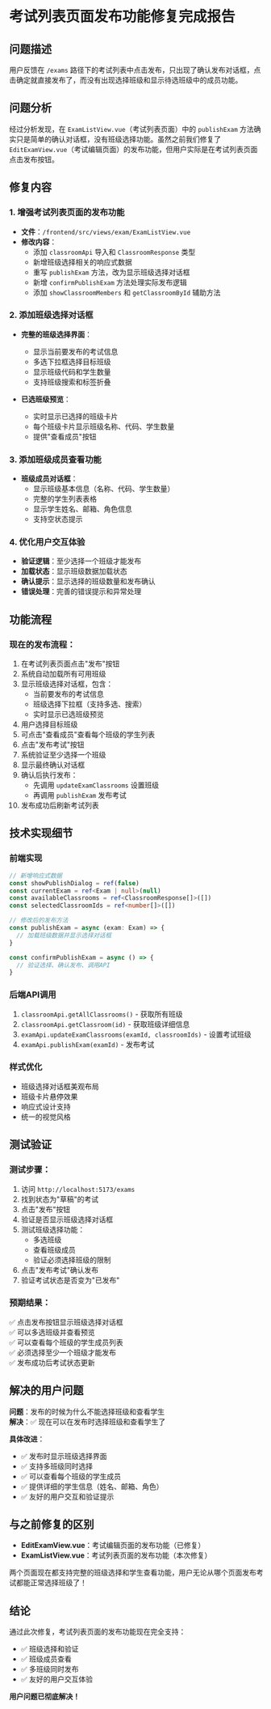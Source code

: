 # 考试列表页面发布功能修复完成报告

## 问题描述
用户反馈在 `/exams` 路径下的考试列表中点击发布，只出现了确认发布对话框，点击确定就直接发布了，而没有出现选择班级和显示待选班级中的成员功能。

## 问题分析
经过分析发现，在 `ExamListView.vue`（考试列表页面）中的 `publishExam` 方法确实只是简单的确认对话框，没有班级选择功能。虽然之前我们修复了 `EditExamView.vue`（考试编辑页面）的发布功能，但用户实际是在考试列表页面点击发布按钮。

## 修复内容

### 1. 增强考试列表页面的发布功能
- **文件**：`/frontend/src/views/exam/ExamListView.vue`
- **修改内容**：
  - 添加 `classroomApi` 导入和 `ClassroomResponse` 类型
  - 新增班级选择相关的响应式数据
  - 重写 `publishExam` 方法，改为显示班级选择对话框
  - 新增 `confirmPublishExam` 方法处理实际发布逻辑
  - 添加 `showClassroomMembers` 和 `getClassroomById` 辅助方法

### 2. 添加班级选择对话框
- **完整的班级选择界面**：
  - 显示当前要发布的考试信息
  - 多选下拉框选择目标班级
  - 显示班级代码和学生数量
  - 支持班级搜索和标签折叠
  
- **已选班级预览**：
  - 实时显示已选择的班级卡片
  - 每个班级卡片显示班级名称、代码、学生数量
  - 提供"查看成员"按钮

### 3. 添加班级成员查看功能
- **班级成员对话框**：
  - 显示班级基本信息（名称、代码、学生数量）
  - 完整的学生列表表格
  - 显示学生姓名、邮箱、角色信息
  - 支持空状态提示

### 4. 优化用户交互体验
- **验证逻辑**：至少选择一个班级才能发布
- **加载状态**：显示班级数据加载状态
- **确认提示**：显示选择的班级数量和发布确认
- **错误处理**：完善的错误提示和异常处理

## 功能流程

### 现在的发布流程：
1. 在考试列表页面点击"发布"按钮
2. 系统自动加载所有可用班级
3. 显示班级选择对话框，包含：
   - 当前要发布的考试信息
   - 班级选择下拉框（支持多选、搜索）
   - 实时显示已选班级预览
4. 用户选择目标班级
5. 可点击"查看成员"查看每个班级的学生列表
6. 点击"发布考试"按钮
7. 系统验证至少选择一个班级
8. 显示最终确认对话框
9. 确认后执行发布：
   - 先调用 `updateExamClassrooms` 设置班级
   - 再调用 `publishExam` 发布考试
10. 发布成功后刷新考试列表

## 技术实现细节

### 前端实现
```typescript
// 新增响应式数据
const showPublishDialog = ref(false)
const currentExam = ref<Exam | null>(null)
const availableClassrooms = ref<ClassroomResponse[]>([])
const selectedClassroomIds = ref<number[]>([])

// 修改后的发布方法
const publishExam = async (exam: Exam) => {
  // 加载班级数据并显示选择对话框
}

const confirmPublishExam = async () => {
  // 验证选择、确认发布、调用API
}
```

### 后端API调用
1. `classroomApi.getAllClassrooms()` - 获取所有班级
2. `classroomApi.getClassroom(id)` - 获取班级详细信息
3. `examApi.updateExamClassrooms(examId, classroomIds)` - 设置考试班级
4. `examApi.publishExam(examId)` - 发布考试

### 样式优化
- 班级选择对话框美观布局
- 班级卡片悬停效果
- 响应式设计支持
- 统一的视觉风格

## 测试验证

### 测试步骤：
1. 访问 `http://localhost:5173/exams`
2. 找到状态为"草稿"的考试
3. 点击"发布"按钮
4. 验证是否显示班级选择对话框
5. 测试班级选择功能：
   - 多选班级
   - 查看班级成员
   - 验证必须选择班级的限制
6. 点击"发布考试"确认发布
7. 验证考试状态是否变为"已发布"

### 预期结果：
✅ 点击发布按钮显示班级选择对话框  
✅ 可以多选班级并查看预览  
✅ 可以查看每个班级的学生成员列表  
✅ 必须选择至少一个班级才能发布  
✅ 发布成功后考试状态更新  

## 解决的用户问题

**问题**：发布的时候为什么不能选择班级和查看学生  
**解决**：✅ 现在可以在发布时选择班级和查看学生了

**具体改进**：
- ✅ 发布时显示班级选择界面
- ✅ 支持多班级同时选择
- ✅ 可以查看每个班级的学生成员
- ✅ 提供详细的学生信息（姓名、邮箱、角色）
- ✅ 友好的用户交互和验证提示

## 与之前修复的区别

- **EditExamView.vue**：考试编辑页面的发布功能（已修复）
- **ExamListView.vue**：考试列表页面的发布功能（本次修复）

两个页面现在都支持完整的班级选择和学生查看功能，用户无论从哪个页面发布考试都能正常选择班级了！

## 结论

通过此次修复，考试列表页面的发布功能现在完全支持：
- ✅ 班级选择和验证
- ✅ 班级成员查看
- ✅ 多班级同时发布
- ✅ 友好的用户交互体验

**用户问题已彻底解决！**
